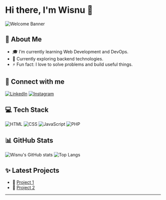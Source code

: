 # Hi there, I'm Wisnu 👋

![Welcome Banner](https://media.giphy.com/media/v1.Y2lkPTc5MGI3NjExaWl2dGJiYnloc3A3MjVscWxzcnRqd2VyMWl3eGJhaW9kenl0eGs1byZlcD12MV9naWZzX3NlYXJjaCZjdD1n/3o7btZ3T6y3JTmjg4w/giphy.gif)

## 🚀 About Me
- 🎓 I’m currently learning Web Development and DevOps.
- 🌱 Currently exploring backend technologies.
- ⚡ Fun fact: I love to solve problems and build useful things.

## 🔗 Connect with me
[![LinkedIn](https://img.shields.io/badge/LinkedIn-blue?style=for-the-badge&logo=linkedin)](https://linkedin.com/in/yourprofile)
[![Instagram](https://img.shields.io/badge/Instagram-E4405F?style=for-the-badge&logo=instagram&logoColor=white)](https://instagram.com/yourprofile)

## 💻 Tech Stack
![HTML](https://img.shields.io/badge/html-%23E34F26.svg?style=for-the-badge&logo=html5&logoColor=white)
![CSS](https://img.shields.io/badge/css-%231572B6.svg?style=for-the-badge&logo=css3&logoColor=white)
![JavaScript](https://img.shields.io/badge/javascript-%23323330.svg?style=for-the-badge&logo=javascript&logoColor=%23F7DF1E)
![PHP](https://img.shields.io/badge/php-%23777BB4.svg?style=for-the-badge&logo=php&logoColor=white)

## 📊 GitHub Stats
![Wisnu's GitHub stats](https://github-readme-stats.vercel.app/api?username=Wisnunot&show_icons=true&theme=radical)
![Top Langs](https://github-readme-stats.vercel.app/api/top-langs/?username=Wisnunot&layout=compact&theme=radical)

## ✨ Latest Projects
- 🔗 [Project 1](https://github.com/Wisnunot/project1)
- 🔗 [Project 2](https://github.com/Wisnunot/project2)

---
